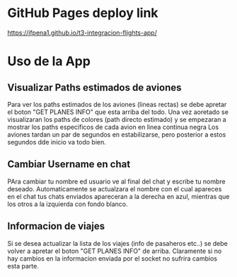 # GitHub Pages deploy link

https://jfpena1.github.io/t3-integracion-flights-app/

# Uso de la App

## Visualizar Paths estimados  de aviones
Para ver los paths estimados de los aviones (lineas rectas) se debe apretar el boton "GET PLANES INFO" que esta arriba del todo.
Una vez aoretado se visualizaran los paths de colores (path directo estimado) y se empezaran a mostrar los paths especificos de cada avion en linea continua negra
Los aviones tardan un par de segundos en estabilizarse, pero posterior a estos segundos dde inicio va todo bien.

## Cambiar Username en chat
PAra cambiar tu nombre ed usuario ve al final del chat y escribe tu nombre deseado. Automaticamente se actualzara el nombre con el cual apareces en el chat
tus chats enviados apareceran a la derecha en azul, mientras que los otros a la izquierda con fondo blanco.

## Informacion de viajes
Si se desea actualizar la lista de los viajes (info de pasaheros etc..) se debe volver a apretar el boton "GET PLANES INFO" de arriba.
Claramente si no hay cambios en la informacion enviada por el socket no sufrira cambios esta parte.

